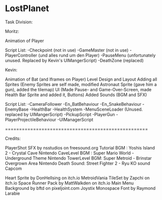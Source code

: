# LostPlanet

Task Division:


Moritz:

Animation of Player

Script List:
-Checkpoint (not in use)
-GameMaster (not in use)
-PlayerController (und alles rund um den Player)
-PauseMenu (unfortunately unused. Replaced by Kevin's UIMangerScript)
-DeathZone (replaced)


Kevin:

Animation of Bat (and Iframes on Player)
Level Design and Layout
Adding all Sprites (Enemy Sprites are self made, modified Astronaut Sprite (gave him a gun), added the tilemap)
UI (Made Pause- and Game-Over-Screen, made Health Bar Sprite and added it, Buttons)
Added Sounds (BGM and SFX)

Script List:
-CameraFollower
-En_BatBehaviour
-En_SnakeBehaviour
-EnemyBase
-HealthBar
-HealthSystem
-MenuSceneLoader (Unused. replaced by UIMangerScript)
-PickupScript
-PlayerGun
-PlayerProjectileBehaviour
-UIManagerScript

===================================================


Credits:

PlayerShot SFX by nsstudios on freesound.org
Tutorial BGM : Yoshis Island 2 - Crystal Cave		Nintendo
CaveLevel BGM : Super Mario World - Underground Theme	Nintendo
TowerLevel BGM: Super Metroid - Brinstar Overgrown Area 	Nintendo
Death Sound: Street Fighter 2 - Ryu KO sound	Capcom

Heart Sprite by DonHellsing on itch.io
MetroidVania TileSet by Zapchi on itch.io
Space Runner Pack by MattWalkden on itch.io
Main Menu Background by bftd on pixeljoint.com
Joystix Monospace Font by Raymond Larabie
